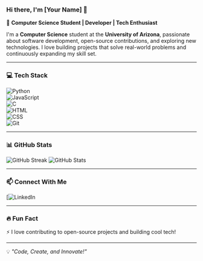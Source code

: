 ### Hi there, I'm [Your Name] 👋

🚀 **Computer Science Student | Developer | Tech Enthusiast**

I'm a **Computer Science** student at the **University of Arizona**, passionate about software development, open-source contributions, and exploring new technologies. I love building projects that solve real-world problems and continuously expanding my skill set. 

---

### 💻 Tech Stack
![Python](https://img.shields.io/badge/-Python-3776AB?style=flat-square&logo=python&logoColor=white)  
![JavaScript](https://img.shields.io/badge/-JavaScript-F7DF1E?style=flat-square&logo=javascript&logoColor=black)  
![C](https://img.shields.io/badge/-C-00599C?style=flat-square&logo=c&logoColor=white)  
![HTML](https://img.shields.io/badge/-HTML5-E34F26?style=flat-square&logo=html5&logoColor=white)  
![CSS](https://img.shields.io/badge/-CSS3-1572B6?style=flat-square&logo=css3&logoColor=white)  
![Git](https://img.shields.io/badge/-Git-F05032?style=flat-square&logo=git&logoColor=white)  

---

### 📊 GitHub Stats
![GitHub Streak](https://github-readme-streak-stats.herokuapp.com/?user=your-github-username&theme=radical&hide_border=true)
![GitHub Stats](https://github-readme-stats.vercel.app/api?username=your-github-username&show_icons=true&theme=radical&hide_border=true)

---

### 📫 Connect With Me
[![LinkedIn](www.linkedin.com/in/arnav-shreshth-520a24s86)  

---

### 🔥 Fun Fact
⚡ I love contributing to open-source projects and building cool tech!

---

💡 _"Code, Create, and Innovate!"_
